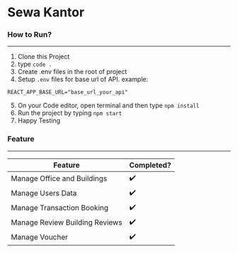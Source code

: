 # Sewa Kantor

### How to Run?

---

1. Clone this Project
2. type `code .`
3. Create .env files in the root of project
4. Setup `.env` files for base url of API. example:

```
REACT_APP_BASE_URL="base_url_your_api"
```

5. On your Code editor, open terminal and then type `npm install`
6. Run the project by typing `npm start`
7. Happy Testing

### Feature

---

| Feature                        | Completed?         |
| ------------------------------ | ------------------ |
| Manage Office and Buildings    | :heavy_check_mark: |
| Manage Users Data              | :heavy_check_mark: |
| Manage Transaction Booking     | :heavy_check_mark: |
| Manage Review Building Reviews | :heavy_check_mark: |
| Manage Voucher                 | :heavy_check_mark: |

